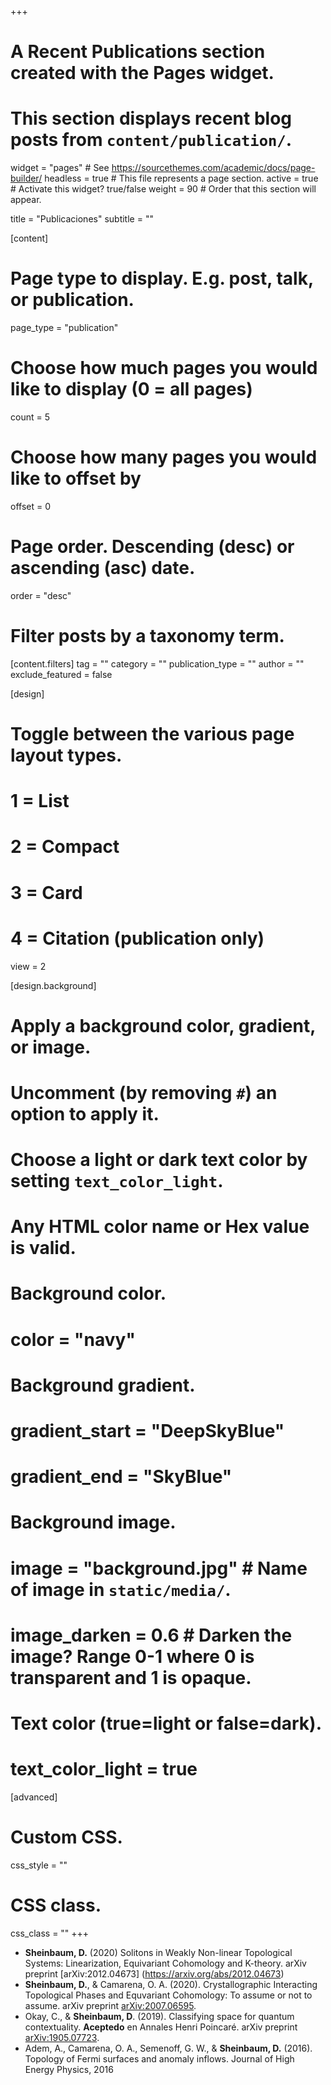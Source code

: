 +++
# A Recent Publications section created with the Pages widget.
# This section displays recent blog posts from `content/publication/`.

widget = "pages"  # See https://sourcethemes.com/academic/docs/page-builder/
headless = true  # This file represents a page section.
active = true  # Activate this widget? true/false
weight = 90  # Order that this section will appear.

title = "Publicaciones"
subtitle = ""

[content]
  # Page type to display. E.g. post, talk, or publication.
  page_type = "publication"
  
  # Choose how much pages you would like to display (0 = all pages)
  count = 5
  
  # Choose how many pages you would like to offset by
  offset = 0

  # Page order. Descending (desc) or ascending (asc) date.
  order = "desc"

  # Filter posts by a taxonomy term.
  [content.filters]
    tag = ""
    category = ""
    publication_type = ""
    author = ""
    exclude_featured = false
  
[design]
  # Toggle between the various page layout types.
  #   1 = List
  #   2 = Compact
  #   3 = Card
  #   4 = Citation (publication only)
  view = 2
  
[design.background]
  # Apply a background color, gradient, or image.
  #   Uncomment (by removing `#`) an option to apply it.
  #   Choose a light or dark text color by setting `text_color_light`.
  #   Any HTML color name or Hex value is valid.
    
  # Background color.
  # color = "navy"
  
  # Background gradient.
  # gradient_start = "DeepSkyBlue"
  # gradient_end = "SkyBlue"
  
  # Background image.
  # image = "background.jpg"  # Name of image in `static/media/`.
  # image_darken = 0.6  # Darken the image? Range 0-1 where 0 is transparent and 1 is opaque.

  # Text color (true=light or false=dark).
  # text_color_light = true  
  
[advanced]
 # Custom CSS. 
 css_style = ""
 
 # CSS class.
 css_class = ""
+++
* **Sheinbaum, D.** (2020) Solitons in Weakly Non-linear Topological Systems: Linearization, Equivariant Cohomology and K-theory. arXiv preprint [arXiv:2012.04673] (https://arxiv.org/abs/2012.04673)
* **Sheinbaum, D.**, & Camarena, O. A. (2020). Crystallographic Interacting Topological Phases and Equvariant Cohomology: To assume or not to assume. arXiv preprint [arXiv:2007.06595](https://arxiv.org/abs/2007.06595).
* Okay, C., & **Sheinbaum, D**. (2019). Classifying space for quantum contextuality. **Aceptedo** en Annales Henri Poincaré.  arXiv preprint [arXiv:1905.07723](https://arxiv.org/abs/1905.07723).
* Adem, A., Camarena, O. A., Semenoff, G. W., & **Sheinbaum, D.** (2016). Topology of Fermi surfaces and anomaly inflows. Journal of High Energy Physics, 2016

